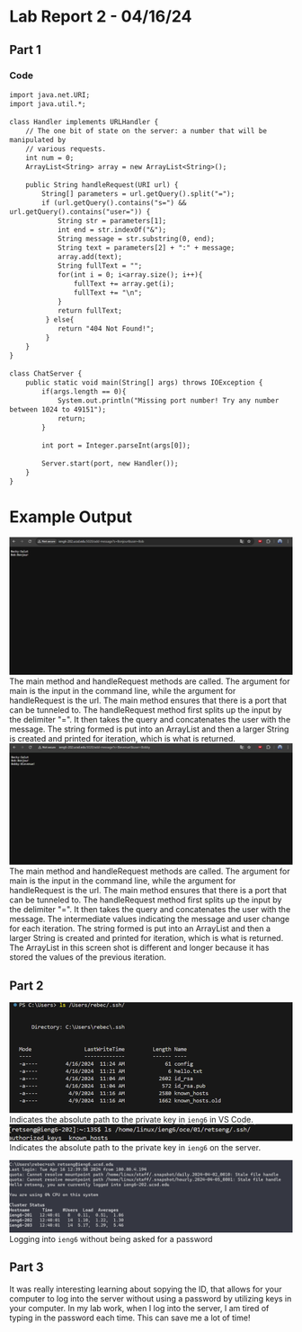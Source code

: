 # Lab Report 2 - 04/16/24
## Part 1
### Code
```import java.io.IOException;
import java.net.URI;
import java.util.*;

class Handler implements URLHandler {
    // The one bit of state on the server: a number that will be manipulated by
    // various requests.
    int num = 0;
    ArrayList<String> array = new ArrayList<String>();

    public String handleRequest(URI url) {
        String[] parameters = url.getQuery().split("=");
        if (url.getQuery().contains("s=") && url.getQuery().contains("user=")) {
            String str = parameters[1];
            int end = str.indexOf("&");
            String message = str.substring(0, end);
            String text = parameters[2] + ":" + message;
            array.add(text);
            String fullText = "";
            for(int i = 0; i<array.size(); i++){
                fullText += array.get(i);
                fullText += "\n";
            }
            return fullText;
         } else{
            return "404 Not Found!";
         }
    }
}

class ChatServer {
    public static void main(String[] args) throws IOException {
        if(args.length == 0){
            System.out.println("Missing port number! Try any number between 1024 to 49151");
            return;
        }

        int port = Integer.parseInt(args[0]);

        Server.start(port, new Handler());
    }
}
```
# Example Output
![Image](lab2_1.png)
The main method and handleRequest methods are called. The argument for main is the input in the command line, while the argument for handleRequest is the url. The main method ensures that there is a port that can be tunneled to. The handleRequest method first splits up the input by the delimiter "=". It then takes the query and concatenates the user with the message. The string formed is put into an ArrayList and then a larger String is created and printed for iteration, which is what is returned.
![Image](lab2_2.png)
The main method and handleRequest methods are called. The argument for main is the input in the command line, while the argument for handleRequest is the url. The main method ensures that there is a port that can be tunneled to. The handleRequest method first splits up the input by the delimiter "=". It then takes the query and concatenates the user with the message. The intermediate values indicating the message and user change for each iteration. The string formed is put into an ArrayList and then a larger String is created and printed for iteration, which is what is returned. The ArrayList in this screen shot is different and longer because it has stored the values of the previous iteration.

## Part 2
![Image](lab2_3.png)
Indicates the absolute path to the private key in ```ieng6``` in VS Code.
![Image](lab2_4.png)
Indicates the absolute path to the private key in ```ieng6``` on the server.

![Image](lab2_5.png)
Logging into ```ieng6``` without being asked for a password
## Part 3
It was really interesting learning about sopying the ID, that allows for your computer to log into the server without using a password by utilizing keys in your computer. In my lab work, when I log into the server, I am tired of typing in the password each time. This can save me a lot of time!
